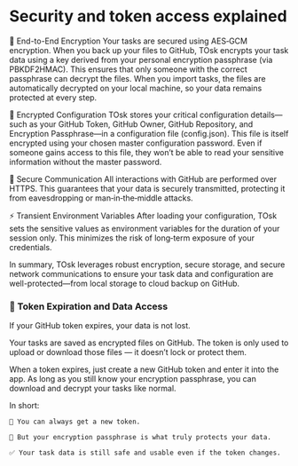 # Security and token access explained

  🔐 End-to-End Encryption
    Your tasks are secured using AES‑GCM encryption. When you back up your files to GitHub, TOsk encrypts your task data using a key derived from your personal encryption passphrase (via PBKDF2HMAC). This ensures that only someone with the correct passphrase can decrypt the files. When you import tasks, the files are automatically decrypted on your local machine, so your data remains protected at every step.

  🔑 Encrypted Configuration
    TOsk stores your critical configuration details—such as your GitHub Token, GitHub Owner, GitHub Repository, and Encryption Passphrase—in a configuration file (config.json). This file is itself encrypted using your chosen master configuration password. Even if someone gains access to this file, they won’t be able to read your sensitive information without the master password.

  📡 Secure Communication
    All interactions with GitHub are performed over HTTPS. This guarantees that your data is securely transmitted, protecting it from eavesdropping or man‑in‑the‑middle attacks.

  ⚡ Transient Environment Variables
    After loading your configuration, TOsk sets the sensitive values as environment variables for the duration of your session only. This minimizes the risk of long‑term exposure of your credentials.

In summary, TOsk leverages robust encryption, secure storage, and secure network communications to ensure your task data and configuration are well-protected—from local storage to cloud backup on GitHub.


### 💾 Token Expiration and Data Access

If your GitHub token expires, your data is not lost.

Your tasks are saved as encrypted files on GitHub. The token is only used to upload or download those files — it doesn’t lock or protect them.

When a token expires, just create a new GitHub token and enter it into the app. As long as you still know your encryption passphrase, you can download and decrypt your tasks like normal.

In short:

    🔁 You can always get a new token.

    🔐 But your encryption passphrase is what truly protects your data.

    ✅ Your task data is still safe and usable even if the token changes.
 

